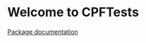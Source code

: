 # Welcome to CPFTests

[Package documentation](https://knitschi.github.io/CMakeProjectFramework/doxygen/html/d5/d25/_c_p_f_tests.html)
